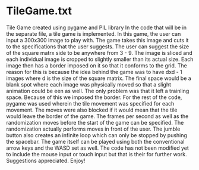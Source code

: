 # TileGame.txt
Tile Game created using pygame and PIL library
In the code that will be in the separate file, a tile game is implemented. In this game, the user can input a 300x300 image to play with. The game takes this image and cuts it to the specifications that the user suggests. The user can suggest the size of the square matrx side to be anywhere from 3 - 9. The image is sliced and each individual image is cropped to slightly smaller than its actual size. Each image then has a border imposed on it so that it conforms to the grid. The reason for this is because the idea behind the game was to have dxd - 1 images where d is the size of the square matrix. The final space would be a blank spot where each image was physically moved so that a slight animation could be een as well. The only problem was that it left a trainling space. Because of this we imposed the border. For the rest of the code, pygame was used wherein the tile movement was specified for each movement. The moves were also blocked if it would mean that the tile would leave the border of the game. The frames per second as well as the randomization moves before the start of the game can be specified. The randomization actually performs moves in front of the user. The jumble button also creates an infinite loop which can only be stopped by pushing the spacebar. The game itself can be played using both the conventional arrow keys and the WASD set as well. The code has not been modified yet to include the mouse input or touch input but that is their for further work.
Suggestions appreciated. Enjoy!
